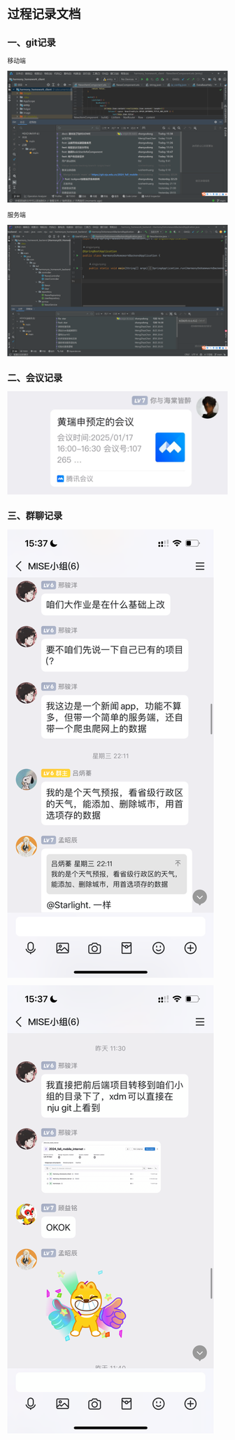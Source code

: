 # 过程记录文档

## 一、git记录

移动端

![1737121039672](image/过程记录文档/1737121039672.png)

服务端

![1737121077650](image/过程记录文档/1737121077650.png)

## 二、会议记录

![1737121107012](image/过程记录文档/1737121107012.png)

## 三、群聊记录

![1737121148677](image/过程记录文档/1737121148677.png)

![1737121261044](image/过程记录文档/1737121261044.png)
